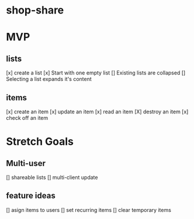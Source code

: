 # shop-share

# MVP

## lists
[x] create a list
    [x] Start with one empty list
    [] Existing lists are collapsed
    [] Selecting a list expands it's content

## items
[x] create an item
[x] update an item
[x] read an item
[X] destroy an item
[x] check off an item

# Stretch Goals

## Multi-user
[] shareable lists
[] multi-client update


## feature ideas
[] asign items to users
[] set recurring items
[] clear temporary items
